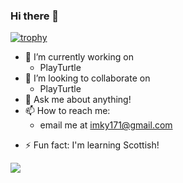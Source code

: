 ### Hi there 👋

<!-- </a>
<a href="https://github.com/anuraghazra/github-readme-stats">
  <img src="https://github-readme-stats.vercel.app/api/top-langs/?username=mordy-python&layout=compact&hide=javascript&langs_count=8" />
</a> -->
[![trophy](https://github-profile-trophy.vercel.app/?username=mordy-python)](https://github.com/ryo-ma/github-profile-trophy)
<br>

- 🔭 I’m currently working on 
    - PlayTurtle
- 👯 I’m looking to collaborate on
  - PlayTurtle
- 💬 Ask me about anything!
- 📫 How to reach me: 
   - email me at [imky171@gmail.com](mailto:imky171@gmail.com)
<!-- - 😄 Pronouns: they/them -->
- ⚡ Fun fact: I'm learning Scottish!

<a href="https://github.com/anuraghazra/github-readme-stats">
  <img src="https://github-readme-stats.vercel.app/api?username=mordy-python&show_icons=true&theme=solarized-dark" />
